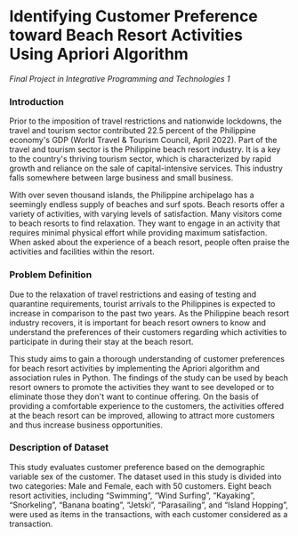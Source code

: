 # Identifying Customer Preference toward Beach Resort Activities Using Apriori Algorithm
*Final Project in Integrative Programming and Technologies 1*

### Introduction
Prior to the imposition of travel restrictions and nationwide lockdowns, the travel and tourism sector contributed 22.5 percent of the Philippine economy's GDP (World Travel & Tourism Council, April 2022). Part of the travel and tourism sector is the Philippine beach resort industry. It is a key to the country's thriving tourism sector, which is characterized by rapid growth and reliance on the sale of capital-intensive services. This industry falls somewhere between large business and small business.

With over seven thousand islands, the Philippine archipelago has a seemingly endless supply of beaches and surf spots. Beach resorts offer a variety of activities, with varying levels of satisfaction. Many visitors come to beach resorts to find relaxation. They want to engage in an activity that requires minimal physical effort while providing maximum satisfaction. When asked about the experience of a beach resort, people often praise the activities and facilities within the resort.

### Problem Definition
Due to the relaxation of travel restrictions and easing of testing and quarantine requirements, tourist arrivals to the Philippines is expected to increase in comparison to the past two years. As the Philippine beach resort industry recovers, it is important for beach resort owners to know and understand the preferences of their customers regarding which activities to participate in during their stay at the beach resort.

This study aims to gain a thorough understanding of customer preferences for beach resort activities by implementing the Apriori algorithm and association rules in Python. The findings of the study can be used by beach resort owners to promote the activities they want to see developed or to eliminate those they don't want to continue offering. On the basis of providing a comfortable experience to the customers, the activities offered at the beach resort can be improved, allowing to attract more customers and thus increase business opportunities.

### Description of Dataset
This study evaluates customer preference based on the demographic variable sex of the customer. The dataset used in this study is divided into two categories: Male and Female, each with 50 customers. Eight beach resort activities, including “Swimming”, “Wind Surfing”, “Kayaking”, “Snorkeling”, “Banana boating”, “Jetski”, “Parasailing”, and “Island Hopping”, were used as items in the transactions, with each customer considered as a transaction.
